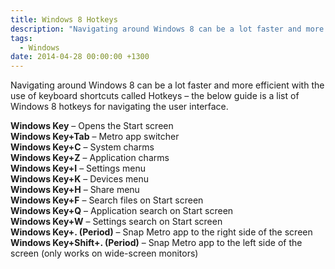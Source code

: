 ```yaml
---
title: Windows 8 Hotkeys
description: "Navigating around Windows 8 can be a lot faster and more efficient with the use of keyboard shortcuts called Hotkeys – the below guide is a list of Wind..."
tags:
  - Windows
date: 2014-04-28 00:00:00 +1300
---
```

<p class="Style1">
  Navigating around Windows 8 can be a lot faster and more efficient with the use of keyboard shortcuts called Hotkeys – the below guide is a list of Windows 8 hotkeys for navigating the user interface.
</p>

<p class="Style1">
  <b>Windows Key</b> &#8211; Opens the Start screen<br /> <b>Windows Key+Tab</b> &#8211; Metro app switcher<br /> <b>Windows Key+C</b> &#8211; System charms<br /> <b>Windows Key+Z</b> &#8211; Application charms<br /> <b>Windows Key+I</b> &#8211; Settings menu<br /> <b>Windows Key+K</b> &#8211; Devices menu<br /> <b>Windows Key+H</b> &#8211; Share menu<br /> <b>Windows Key+F</b> &#8211; Search files on Start screen<br /> <b>Windows Key+Q</b> &#8211; Application search on Start screen<br /> <b>Windows Key+W</b> &#8211; Settings search on Start screen<br /> <b>Windows Key+. (Period)</b> &#8211; Snap Metro app to the right side of the screen<br /> <b>Windows Key+Shift+. (Period)</b> &#8211; Snap Metro app to the left side of the screen (only works on wide-screen monitors)
</p>
